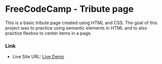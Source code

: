 # FreeCodeCamp - Tribute page

This is a basic tribute page created using HTML and CSS. The goal of this project was to practice using semantic elements in HTML and to also practice flexbox to center items in a page.

### Link

- Live Site URL: [Live Demo](https://freecodecamp-tribute-page-beta.vercel.app/)